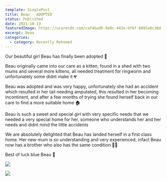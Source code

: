 ```yaml
---
template: SinglePost
title: Beau - ADOPTED
status: Published
date: 2021-10-13
featuredImage: https://ucarecdn.com/caf4badb-9e0c-442e-bf6f-8895e0c30d16/-/crop/291x157/43,126/-/preview/
excerpt: Beau
categories:
  - category: Recently Rehomed
---
```

Our beautiful girl Beau has finally been adopted 🎈

Beau originally came into our care as a kitten, found in a shed with two mums and several more kittens, all needed treatment for ringworm and unfortunately some didnt make it 💔

Beau was adopted and was very happy, unfortunately she had an accident which resulted in her tail needing amputated, this resulted in her becoming incontinent, and after a few months of trying she found herself back in our care to find a more suitable home 🏠

Beau is such a sweet and special girl with very specific needs that we needed a very special home for her, someone who understands her and her needs and didnt mind the little accidents

We are absolutely delighted that Beau has landed herself in a first class home. Her new mum is so understanding and very experienced, infact Beau now has a brother who also has the same condition 🙏🏻

Best of luck blue Beau 💙

![](https://ucarecdn.com/0c4b8b0f-03a4-4d20-a6c8-1c78d1436628/)

![](https://ucarecdn.com/cf11f209-db8f-4404-98ff-40394290e369/)